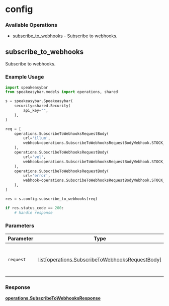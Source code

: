 # config

### Available Operations

* [subscribe_to_webhooks](#subscribe_to_webhooks) - Subscribe to webhooks.

## subscribe_to_webhooks

Subscribe to webhooks.

### Example Usage

```python
import speakeasybar
from speakeasybar.models import operations, shared

s = speakeasybar.Speakeasybar(
    security=shared.Security(
        api_key="",
    ),
)

req = [
    operations.SubscribeToWebhooksRequestBody(
        url='illum',
        webhook=operations.SubscribeToWebhooksRequestBodyWebhook.STOCK_UPDATE,
    ),
    operations.SubscribeToWebhooksRequestBody(
        url='vel',
        webhook=operations.SubscribeToWebhooksRequestBodyWebhook.STOCK_UPDATE,
    ),
    operations.SubscribeToWebhooksRequestBody(
        url='error',
        webhook=operations.SubscribeToWebhooksRequestBodyWebhook.STOCK_UPDATE,
    ),
]

res = s.config.subscribe_to_webhooks(req)

if res.status_code == 200:
    # handle response
```

### Parameters

| Parameter                                                            | Type                                                                 | Required                                                             | Description                                                          |
| -------------------------------------------------------------------- | -------------------------------------------------------------------- | -------------------------------------------------------------------- | -------------------------------------------------------------------- |
| `request`                                                            | [list[operations.SubscribeToWebhooksRequestBody]](../../models//.md) | :heavy_check_mark:                                                   | The request object to use for the request.                           |


### Response

**[operations.SubscribeToWebhooksResponse](../../models/operations/subscribetowebhooksresponse.md)**

